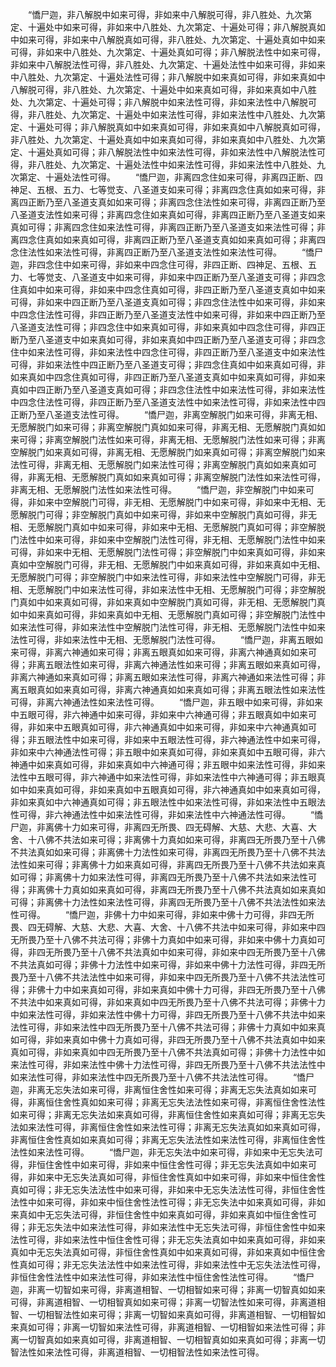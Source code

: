 <!-- { "loadSidebar": true } -->
　　“憍尸迦，非八解脱中如来可得，非如来中八解脱可得，非八胜处、九次第定、十遍处中如来可得，非如来中八胜处、九次第定、十遍处可得；非八解脱真如中如来可得，非如来中八解脱真如可得，非八胜处、九次第定、十遍处真如中如来可得，非如来中八胜处、九次第定、十遍处真如可得；非八解脱法性中如来可得，非如来中八解脱法性可得，非八胜处、九次第定、十遍处法性中如来可得，非如来中八胜处、九次第定、十遍处法性可得；非八解脱中如来真如可得，非如来真如中八解脱可得，非八胜处、九次第定、十遍处中如来真如可得，非如来真如中八胜处、九次第定、十遍处可得；非八解脱中如来法性可得，非如来法性中八解脱可得，非八胜处、九次第定、十遍处中如来法性可得，非如来法性中八胜处、九次第定、十遍处可得；非八解脱真如中如来真如可得，非如来真如中八解脱真如可得，非八胜处、九次第定、十遍处真如中如来真如可得，非如来真如中八胜处、九次第定、十遍处真如可得；非八解脱法性中如来法性可得，非如来法性中八解脱法性可得，非八胜处、九次第定、十遍处法性中如来法性可得，非如来法性中八胜处、九次第定、十遍处法性可得。
　　“憍尸迦，非离四念住如来可得，非离四正断、四神足、五根、五力、七等觉支、八圣道支如来可得；非离四念住真如如来可得，非离四正断乃至八圣道支真如如来可得；非离四念住法性如来可得，非离四正断乃至八圣道支法性如来可得；非离四念住如来真如可得，非离四正断乃至八圣道支如来真如可得；非离四念住如来法性可得，非离四正断乃至八圣道支如来法性可得；非离四念住真如如来真如可得，非离四正断乃至八圣道支真如如来真如可得；非离四念住法性如来法性可得，非离四正断乃至八圣道支法性如来法性可得。
　　“憍尸迦，非四念住中如来可得，非如来中四念住可得，非四正断、四神足、五根、五力、七等觉支、八圣道支中如来可得，非如来中四正断乃至八圣道支可得；非四念住真如中如来可得，非如来中四念住真如可得，非四正断乃至八圣道支真如中如来可得，非如来中四正断乃至八圣道支真如可得；非四念住法性中如来可得，非如来中四念住法性可得，非四正断乃至八圣道支法性中如来可得，非如来中四正断乃至八圣道支法性可得；非四念住中如来真如可得，非如来真如中四念住可得，非四正断乃至八圣道支中如来真如可得，非如来真如中四正断乃至八圣道支可得；非四念住中如来法性可得，非如来法性中四念住可得，非四正断乃至八圣道支中如来法性可得，非如来法性中四正断乃至八圣道支可得；非四念住真如中如来真如可得，非如来真如中四念住真如可得，非四正断乃至八圣道支真如中如来真如可得，非如来真如中四正断乃至八圣道支真如可得；非四念住法性中如来法性可得，非如来法性中四念住法性可得，非四正断乃至八圣道支法性中如来法性可得，非如来法性中四正断乃至八圣道支法性可得。
　　“憍尸迦，非离空解脱门如来可得，非离无相、无愿解脱门如来可得；非离空解脱门真如如来可得，非离无相、无愿解脱门真如如来可得；非离空解脱门法性如来可得，非离无相、无愿解脱门法性如来可得；非离空解脱门如来真如可得，非离无相、无愿解脱门如来真如可得；非离空解脱门如来法性可得，非离无相、无愿解脱门如来法性可得；非离空解脱门真如如来真如可得，非离无相、无愿解脱门真如如来真如可得；非离空解脱门法性如来法性可得，非离无相、无愿解脱门法性如来法性可得。
　　“憍尸迦，非空解脱门中如来可得，非如来中空解脱门可得，非无相、无愿解脱门中如来可得，非如来中无相、无愿解脱门可得；非空解脱门真如中如来可得，非如来中空解脱门真如可得，非无相、无愿解脱门真如中如来可得，非如来中无相、无愿解脱门真如可得；非空解脱门法性中如来可得，非如来中空解脱门法性可得，非无相、无愿解脱门法性中如来可得，非如来中无相、无愿解脱门法性可得；非空解脱门中如来真如可得，非如来真如中空解脱门可得，非无相、无愿解脱门中如来真如可得，非如来真如中无相、无愿解脱门可得；非空解脱门中如来法性可得，非如来法性中空解脱门可得，非无相、无愿解脱门中如来法性可得，非如来法性中无相、无愿解脱门可得；非空解脱门真如中如来真如可得，非如来真如中空解脱门真如可得，非无相、无愿解脱门真如中如来真如可得，非如来真如中无相、无愿解脱门真如可得；非空解脱门法性中如来法性可得，非如来法性中空解脱门法性可得，非无相、无愿解脱门法性中如来法性可得，非如来法性中无相、无愿解脱门法性可得。
　　“憍尸迦，非离五眼如来可得，非离六神通如来可得；非离五眼真如如来可得，非离六神通真如如来可得；非离五眼法性如来可得，非离六神通法性如来可得；非离五眼如来真如可得，非离六神通如来真如可得；非离五眼如来法性可得，非离六神通如来法性可得；非离五眼真如如来真如可得，非离六神通真如如来真如可得；非离五眼法性如来法性可得，非离六神通法性如来法性可得。
　　“憍尸迦，非五眼中如来可得，非如来中五眼可得，非六神通中如来可得，非如来中六神通可得；非五眼真如中如来可得，非如来中五眼真如可得，非六神通真如中如来可得，非如来中六神通真如可得；非五眼法性中如来可得，非如来中五眼法性可得，非六神通法性中如来可得，非如来中六神通法性可得；非五眼中如来真如可得，非如来真如中五眼可得，非六神通中如来真如可得，非如来真如中六神通可得；非五眼中如来法性可得，非如来法性中五眼可得，非六神通中如来法性可得，非如来法性中六神通可得；非五眼真如中如来真如可得，非如来真如中五眼真如可得，非六神通真如中如来真如可得，非如来真如中六神通真如可得；非五眼法性中如来法性可得，非如来法性中五眼法性可得，非六神通法性中如来法性可得，非如来法性中六神通法性可得。
　　“憍尸迦，非离佛十力如来可得，非离四无所畏、四无碍解、大慈、大悲、大喜、大舍、十八佛不共法如来可得；非离佛十力真如如来可得，非离四无所畏乃至十八佛不共法真如如来可得；非离佛十力法性如来可得，非离四无所畏乃至十八佛不共法法性如来可得；非离佛十力如来真如可得，非离四无所畏乃至十八佛不共法如来真如可得；非离佛十力如来法性可得，非离四无所畏乃至十八佛不共法如来法性可得；非离佛十力真如如来真如可得，非离四无所畏乃至十八佛不共法真如如来真如可得；非离佛十力法性如来法性可得，非离四无所畏乃至十八佛不共法法性如来法性可得。
　　“憍尸迦，非佛十力中如来可得，非如来中佛十力可得，非四无所畏、四无碍解、大慈、大悲、大喜、大舍、十八佛不共法中如来可得，非如来中四无所畏乃至十八佛不共法可得；非佛十力真如中如来可得，非如来中佛十力真如可得，非四无所畏乃至十八佛不共法真如中如来可得，非如来中四无所畏乃至十八佛不共法真如可得；非佛十力法性中如来可得，非如来中佛十力法性可得，非四无所畏乃至十八佛不共法法性中如来可得，非如来中四无所畏乃至十八佛不共法法性可得；非佛十力中如来真如可得，非如来真如中佛十力可得，非四无所畏乃至十八佛不共法中如来真如可得，非如来真如中四无所畏乃至十八佛不共法可得；非佛十力中如来法性可得，非如来法性中佛十力可得，非四无所畏乃至十八佛不共法中如来法性可得，非如来法性中四无所畏乃至十八佛不共法可得；非佛十力真如中如来真如可得，非如来真如中佛十力真如可得，非四无所畏乃至十八佛不共法真如中如来真如可得，非如来真如中四无所畏乃至十八佛不共法真如可得；非佛十力法性中如来法性可得，非如来法性中佛十力法性可得，非四无所畏乃至十八佛不共法法性中如来法性可得，非如来法性中四无所畏乃至十八佛不共法法性可得。
　　“憍尸迦，非离无忘失法如来可得，非离恒住舍性如来可得；非离无忘失法真如如来可得，非离恒住舍性真如如来可得；非离无忘失法法性如来可得，非离恒住舍性法性如来可得；非离无忘失法如来真如可得，非离恒住舍性如来真如可得；非离无忘失法如来法性可得，非离恒住舍性如来法性可得；非离无忘失法真如如来真如可得，非离恒住舍性真如如来真如可得；非离无忘失法法性如来法性可得，非离恒住舍性法性如来法性可得。
　　“憍尸迦，非无忘失法中如来可得，非如来中无忘失法可得，非恒住舍性中如来可得，非如来中恒住舍性可得；非无忘失法真如中如来可得，非如来中无忘失法真如可得，非恒住舍性真如中如来可得，非如来中恒住舍性真如可得；非无忘失法法性中如来可得，非如来中无忘失法法性可得，非恒住舍性法性中如来可得，非如来中恒住舍性法性可得；非无忘失法中如来真如可得，非如来真如中无忘失法可得，非恒住舍性中如来真如可得，非如来真如中恒住舍性可得；非无忘失法中如来法性可得，非如来法性中无忘失法可得，非恒住舍性中如来法性可得，非如来法性中恒住舍性可得；非无忘失法真如中如来真如可得，非如来真如中无忘失法真如可得，非恒住舍性真如中如来真如可得，非如来真如中恒住舍性真如可得；非无忘失法法性中如来法性可得，非如来法性中无忘失法法性可得，非恒住舍性法性中如来法性可得，非如来法性中恒住舍性法性可得。
　　“憍尸迦，非离一切智如来可得，非离道相智、一切相智如来可得；非离一切智真如如来可得，非离道相智、一切相智真如如来可得；非离一切智法性如来可得，非离道相智、一切相智法性如来可得；非离一切智如来真如可得，非离道相智、一切相智如来真如可得；非离一切智如来法性可得，非离道相智、一切相智如来法性可得；非离一切智真如如来真如可得，非离道相智、一切相智真如如来真如可得；非离一切智法性如来法性可得，非离道相智、一切相智法性如来法性可得。
